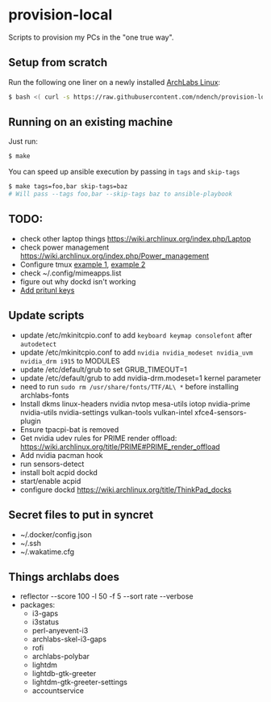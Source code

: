 # provision-local
Scripts to provision my PCs in the "one true way".

## Setup from scratch

Run the following one liner on a newly installed [ArchLabs Linux](https://archlabslinux.com/):

```sh
$ bash <( curl -s https://raw.githubusercontent.com/ndench/provision-local/master/bootstrap.sh )
```

## Running on an existing machine

Just run:

```sh
$ make
```

You can speed up ansible execution by passing in `tags` and `skip-tags`

```sh
$ make tags=foo,bar skip-tags=baz
# Will pass --tags foo,bar --skip-tags baz to ansible-playbook
```

## TODO:
- check other laptop things https://wiki.archlinux.org/index.php/Laptop
- check power management https://wiki.archlinux.org/index.php/Power_management
- Configure tmux [example 1](https://github.com/gpakosz/.tmux), [example 2](https://peterforgacs.github.io/2017/04/25/Tmux/)
- check ~/.config/mimeapps.list
- figure out why dockd isn't working
- [Add pritunl keys](https://client.pritunl.com/)

## Update scripts
- update /etc/mkinitcpio.conf to add `keyboard keymap consolefont` after `autodetect`
- update /etc/mkinitcpio.conf to add `nvidia nvidia_modeset nvidia_uvm nvidia_drm i915` to MODULES
- update /etc/default/grub to set GRUB_TIMEOUT=1
- update /etc/default/grub to add nvidia-drm.modeset=1 kernel parameter
- need to run `sudo rm /usr/share/fonts/TTF/AL\ *` before installing archlabs-fonts
- Install dkms linux-headers nvidia nvtop mesa-utils iotop nvidia-prime nvidia-utils nvidia-settings vulkan-tools vulkan-intel xfce4-sensors-plugin
- Ensure tpacpi-bat is removed
- Get nvidia udev rules for PRIME render offload: <https://wiki.archlinux.org/title/PRIME#PRIME_render_offload>
- Add nvidia pacman hook
- run sensors-detect
- install bolt acpid dockd
- start/enable acpid
- configure dockd <https://wiki.archlinux.org/title/ThinkPad_docks>


## Secret files to put in syncret

- ~/.docker/config.json
- ~/.ssh
- ~/.wakatime.cfg


## Things archlabs does
- reflector --score 100 -l 50 -f 5 --sort rate --verbose
- packages: 
    - i3-gaps
    - i3status
    - perl-anyevent-i3
    - archlabs-skel-i3-gaps
    - rofi
    - archlabs-polybar
    - lightdm
    - lightdb-gtk-greeter
    - lightdm-gtk-greeter-settings
    - accountservice

